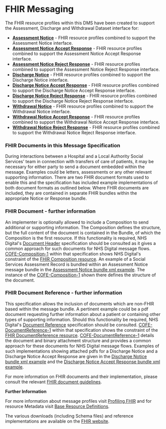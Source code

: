 # FHIR Messaging #

The FHIR resource profiles within this DMS have been created to support the Assessment, Discharge and Withdrawal Dataset interface for:

 - **[Assessment Notice]** - FHIR resource profiles combined to support the Assessment Notice interface.
 - **[Assessment Notice Accept Response]** - FHIR resource profiles combined to support the Assessment Notice Accept Response interface.
 - **[Assessment Notice Reject Response]** - FHIR resource profiles combined to support the Assessment Notice Reject Response interface.
 - **[Discharge Notice]** - FHIR resource profiles combined to support the Discharge Notice interface.
 - **[Discharge Notice Accept Response]** - FHIR resource profiles combined to support the Discharge Notice Accept Response interface.
 - **[Discharge Notice Reject Response]** - FHIR resource profiles combined to support the Discharge Notice Reject Response interface.
 - **[Withdrawal Notice]** - FHIR resource profiles combined to support the Withdrawal Notice interface.
 - **[Withdrawal Notice Accept Response]** - FHIR resource profiles combined to support the Withdrawal Notice Accept Response interface.
 - **[Withdrawal Notice Reject Response]** - FHIR resource profiles combined to support the Withdrawal Notice Reject Response interface.
 
### FHIR Documents in this Message Specification ###

During interactions between a Hospital and a Local Authority Social Services' team in connection with transfers of care of patients, it may be necessary for either party to send a document embedded within the message. Examples could be letters, assessments or any other relevant supporting information. There are two FHIR document formats used to enable this and the specification has included example implementations of both document formats as outlined below. Where FHIR documents are included, they are contained in separate FHIR bundles within the appropriate Notice or Response bundle.

### FHIR Document - further information ###

An implementer is optionally allowed to include a Composition to send additional or supporting information. The Composition defines the structure, but the full content of the document is contained in the Bundle, of which the Composition is the first resource.
If this functionality is required, NHS Digital's [Document Header] specification should be consulted as it gives a common approach for such documents for NHS Digital message flows.   [COFE-Composition-1] within that specification shows NHS Digital's constraint of the [FHIR Composition resource]. 
An example of a Social Services Assessment Record is bundled within an Assessment Notice message bundle in the [Assessment Notice bundle xml example]. The instance of the [COFE-Composition-1] shown there defines the structure of the document. 

### FHIR Document Reference - further information ###

This specification allows the inclusion of documents which are non-FHIR based within the message bundle. A pertinent example could be a pdf document requesting further information about a patient or containing other types of supporting information. 
Should this functionality be required, NHS Digital's [Document Reference] specification should be consulted. [COFE-DocumentReference-1] within that specification shows the constraint of the [FHIR DocumentReference resource]. [COFE-DocumentReference-1] details the document and binary attachment structure and provides a common approach for these documents for NHS Digital message flows.
Examples of such implementations showing attached pdfs for a Discharge Notice and a Discharge Notice Accept Response are given in the [Discharge Notice bundle xml example] and the [Discharge Notice Accept Response bundle xml example]. 

For more information on FHIR documents and their implementation, please consult the relevant [FHIR document guidelines].

[Document Header]: https://nhsconnect.github.io/NHS-FHIR-CDA/Generated/Chapter.1.About/index.html
[Document Reference]: https://nhsconnect.github.io/NHS-FHIR-CDA-DOCREF/Generated/Chapter.1.About/index.html
[COFE-DocumentReference-1]: https://nhsconnect.github.io/NHS-FHIR-CDA-DOCREF/Generated/Profile.DocumentReference/cofe-documentreference-1.html
[COFE-Composition-1]: https://nhsconnect.github.io/NHS-FHIR-CDA/Generated/Profile.DocumentHeader/cofe-composition-1.html
[Assessment Notice bundle xml example]: ../Examples/Profile.ADW-AssessmentNotice/ADW-Message-Assessment-Notice-Bundle-1-Example-1.xml
[FHIR document guidelines]: https://www.hl7.org/fhir/DSTU2/documents.html
[FHIR Composition resource]: http://hl7.org/fhir/DSTU2/composition.html
[FHIR DocumentReference resource]: http://hl7.org/fhir/DSTU2/documentreference.html
[Discharge Notice Accept Response bundle xml example]: ../Examples/Profile.ADW-DischargeNoticeAcceptResponse/ADW-Message-Discharge-Notice-Accept-Response-Bundle-1-Example-1.xml
[Discharge Notice bundle xml example]: ../Examples/Profile.ADW-DischargeNotice/ADW-Message-Discharge-Notice-Bundle-1-Example-1.xml


**Further Information**

For more information about message profiles visit [Profiling FHIR] and for resource Metadata visit [Base Resource Definitions].

The various downloads (including Schema files) and reference implementations are available on the [FHIR website]. 


[background]: background.html
[Assessment Notice]: ../Profile.ADW-AssessmentNotice/Profile.ADW-AssessmentNotice.html
[Assessment Notice Accept Response]: ../Profile.ADW-AssessmentNoticeAcceptResponse/Profile.ADW-AssessmentNoticeAcceptResponse.html
[Assessment Notice Reject Response]: ../Profile.ADW-AssessmentNoticeRejectResponse/Profile.ADW-AssessmentNoticeRejectResponse.html

[Discharge Notice]: ../Profile.ADW-DischargeNotice/Profile.ADW-DischargeNotice.html
[Discharge Notice Accept Response]: ../Profile.ADW-DischargeNoticeAcceptResponse/Profile.ADW-DischargeNoticeAcceptResponse.html
[Discharge Notice Reject Response]: ../Profile.ADW-DischargeNoticeRejectResponse/Profile.ADW-DischargeNoticeRejectResponse.html

[Withdrawal Notice]: ../Profile.ADW-WithdrawalNotice/Profile.ADW-WithdrawalNotice.html
[Withdrawal Notice Accept Response]: ../Profile.ADW-WithdrawalNoticeAcceptResponse/Profile.ADW-WithdrawalNoticeAcceptResponse.html
[Withdrawal Notice Reject Response]: ../Profile.ADW-WithdrawalNoticeRejectResponse/Profile.ADW-WithdrawalNoticeRejectResponse.html

[ADW-AssessmentNotice-Message-Header-1]: ../Profile.ADW-AssessmentNotice/adw-assessment-notice-message-header-1.html




[Profiling FHIR]: http://hl7.org/fhir/DSTU2/profiling.html
[FHIR website]: http://hl7.org/fhir/DSTU2/index.html
[Base Resource Definitions]: http://hl7.org/fhir/DSTU2/resource.html


